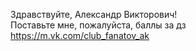 Здравствуйте, Александр Викторович! <br/>
Поставьте мне, пожалуйста, баллы за дз <br/>
https://m.vk.com/club_fanatov_ak
